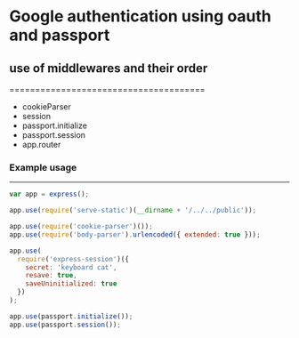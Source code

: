 # Google authentication using oauth and passport

## use of middlewares and their order

======================================

* cookieParser
* session
* passport.initialize
* passport.session
* app.router

### Example usage

---

```js
var app = express();

app.use(require('serve-static')(__dirname + '/../../public'));

app.use(require('cookie-parser')());
app.use(require('body-parser').urlencoded({ extended: true }));

app.use(
  require('express-session')({
    secret: 'keyboard cat',
    resave: true,
    saveUninitialized: true
  })
);

app.use(passport.initialize());
app.use(passport.session());
```

